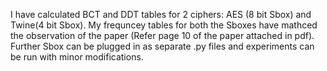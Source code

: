 I have calculated BCT and DDT tables for 2 ciphers: AES (8 bit Sbox) and Twine(4 bit Sbox). 
My frequncey tables for both the Sboxes have mathced the observation of the paper (Refer page 10 of the paper attached in pdf).
Further Sbox can be plugged in as separate .py files and experiments can be run with minor modifications.